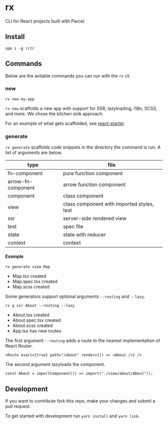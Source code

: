 # rx

CLI for React projects built with Parcel.

## Install

```
npm i -g rctr
```

## Commands

Below are the avilable commands you can run with the `rx` cli.

### new

```
rx new my-app
```

`rx new` scaffolds a new app with support for SSR, lazyloading, i18n, SCSS, and more. We chose the kitchen sink approach.

For an example of what gets scaffolded, see [react-starter](https://github.com/steveblue/react-starter).

### generate

`rx generate` scaffolds code snippets in the directory the command is run. A list of arguments are below.

| type               | file                                       |
| ------------------ | ------------------------------------------ |
| fn-component       | pure function component                    |
| arrow-fn-component | arrow function component                   |
| component          | class component                            |
| view               | class component with imported styles, test |
| ssr                | server-side rendered view                  |
| test               | spec file                                  |
| state              | state with reducer                         |
| context            | context                                    |

#### Example

`rx generate view Map`

- Map.tsx created
- Map.spec.tsx created
- Map.scss created

Some generators support optional arguments `--routing` and `--lazy`.

`rx g ssr About --routing --lazy`

- About.tsx created
- About.spec.tsx created
- About.scss created
- App.tsx has new routes

The first argument `--routing` adds a route to the nearest implementation of React Router.

```
<Route exact={true} path="/about" render={() => <About />} />
```

The second argument lazyloads the component.

```
const About = importComponent(() => import("./view/about/About"));
```

## Development

If you want to contribute fork this repo, make your changes and submit a pull request.

To get started with development run `yarn install` and `yarn link`.

